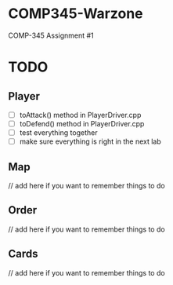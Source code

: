 # COMP345-Warzone
COMP-345 Assignment #1
# TODO
## Player
- [ ] toAttack() method in PlayerDriver.cpp
- [ ] toDefend() method in PlayerDriver.cpp
- [ ] test everything together
- [ ] make sure everything is right in the next lab

## Map
// add here if you want to remember things to do

## Order
// add here if you want to remember things to do


## Cards
// add here if you want to remember things to do
